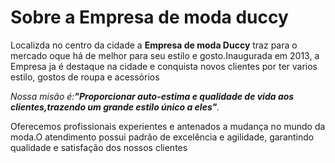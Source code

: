 <h1>Sobre a Empresa de moda duccy</h1>

<p>Localizda no centro da cidade a <strong>Empresa de moda Duccy</strong> traz para o mercado oque há de melhor para seu estilo e gosto.Inaugurada em 2013, a Empresa ja é destaque na cidade e conquista novos clientes por ter varios estilo, gostos de roupa e acessórios<p> 

<P><em>Nossa misão é:<strong>"Proporcionar auto-estima e qualidade de vida aos clientes,trazendo um grande estilo único a eles"</strong>.</em></p>

<p>Oferecemos profissionais experientes e antenados a mudança no mundo da moda.O atendimento possui padrão de excelência e agilidade, garantindo qualidade e satisfação dos nossos clientes</p>